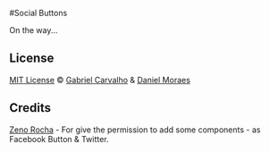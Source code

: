 #Social Buttons

On the way...

## License

[MIT License](http://carvalho.mit-license.org/) © [Gabriel Carvalho](mailto:maracaipe1098@gmail.com) & [Daniel Moraes](http://github.com/danielmoraesb)

## Credits

[Zeno Rocha](http://github.com/zenorocha) - For give the permission to add some components - as Facebook Button & Twitter.
